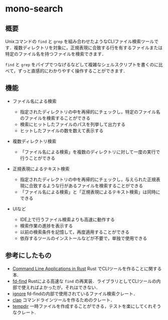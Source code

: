 # mono-search

## 概要

Unixコマンドの `find` と `grep` を組み合わせたようなCLIファイル検索ツールです．複数ディレクトリを対象に，正規表現に合致する行を有するファイルまたは特定のファイル名を持つファイルを検索できます．

`find` と `grep` をパイプでつなげるなどして複雑なシェルスクリプトを書くのに比べて，ずっと直感的にわかりやすく操作することができます．

## 機能

* ファイル名による検索
  * 指定されたディレクトリの中を再帰的にチェックし，特定のファイル名のファイルを検索することができる
  * 検索にヒットしたファイルのパスを列挙して出力する
  * ヒットしたファイルの数を数えて表示する

* 複数ディレクトリ検索
  * 「ファイル名による検索」を複数のディレクトリに対して一度の実行で行うことができる

* 正規表現によるテキスト検索
  * 指定されたディレクトリの中を再帰的にチェックし，与えられた正規表現に合致するような行があるファイルを検索することができる
  * 「ファイル名による検索」と「正規表現によるテキスト検索」は同時にできる

* UIなど
  * IDE上で行うファイル検索よりも高速に動作する
  * 検索作業の進捗を表示する
  * 以前の検索条件を記憶して，再度適用することができる
  * 依存するツールのインストールなどが不要で，単独で使用できる

## 参考にしたもの

* [Command Line Applications in Rust](https://rust-cli.github.io/book/) Rust でCLIツールを作ることに関する本.
* [fd-find](https://github.com/sharkdp/fd) Rustによる高速な `find` の再実装．ライブラリとしてCLIツールの内部で使えればよかったが，それはできない．
* [ignore](https://crates.io/crates/ignore) fd-findの内部で使用されているファイル検索クレート．
* [clap](https://crates.io/crates/clap) コマンドラインツールを作るためのクレート．
* [tempdir](https://crates.io/crates/tempdir) 一時ファイルを作成することができる，テストを楽にしてくれそうなクレート.
